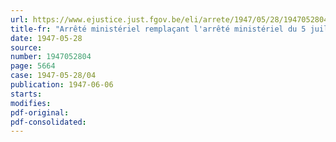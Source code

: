 ```yaml
---
url: https://www.ejustice.just.fgov.be/eli/arrete/1947/05/28/1947052804/justel
title-fr: "Arrêté ministériel remplaçant l'arrêté ministériel du 5 juillet 1946 instituant les commissions prévues aux articles 1, 2 et 4 de l'Arrêté-loi du 19 septembre 1945 établissant le statut de la résistance armée"
date: 1947-05-28
source:
number: 1947052804
page: 5664
case: 1947-05-28/04
publication: 1947-06-06
starts:
modifies:
pdf-original:
pdf-consolidated:
---
```


